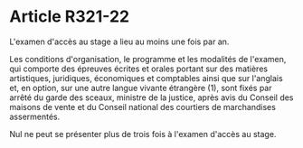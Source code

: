 # Article R321-22

<p>L'examen d'accès au stage a lieu au moins une fois par an. </p><p>Les conditions d'organisation, le programme et les modalités de l'examen, qui comporte des épreuves écrites et orales portant sur des matières artistiques, juridiques, économiques et comptables ainsi que sur l'anglais et, en option, sur une autre langue vivante étrangère (1), sont fixés par arrêté du garde des sceaux, ministre de la justice, après avis du        Conseil des maisons de vente et du Conseil national des courtiers de marchandises assermentés. </p><p>Nul ne peut se présenter plus de trois fois à l'examen d'accès au stage.</p>